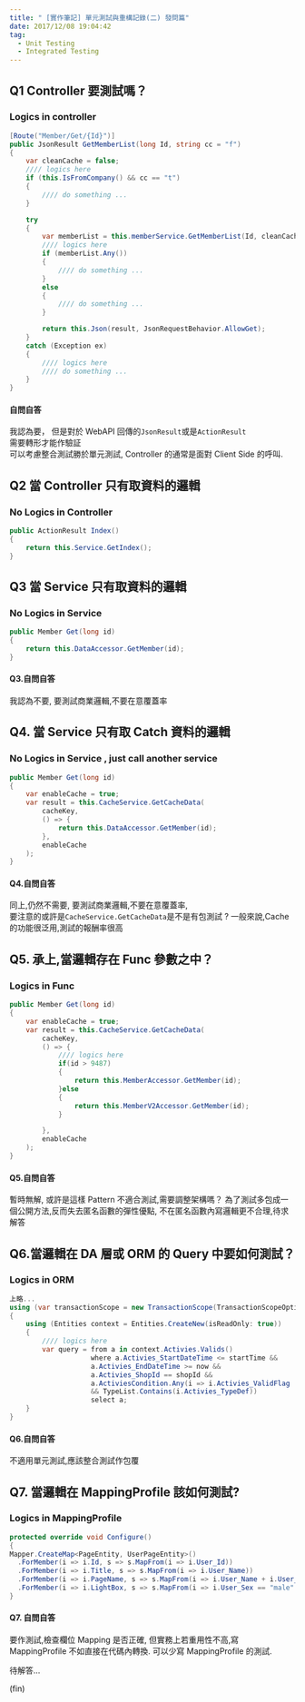 ```yaml
---
title: " [實作筆記] 單元測試與重構記錄(二) 發問篇"
date: 2017/12/08 19:04:42
tag:
  - Unit Testing
  - Integrated Testing
---
```


## Q1 Controller 要測試嗎？

### Logics in controller

```csharp
[Route("Member/Get/{Id}")]
public JsonResult GetMemberList(long Id, string cc = "f")
{
    var cleanCache = false;
    //// logics here
    if (this.IsFromCompany() && cc == "t")
    {
        //// do something ...
    }

    try
    {
        var memberList = this.memberService.GetMemberList(Id, cleanCache);
        //// logics here
        if (memberList.Any())
        {
            //// do something ...
        }
        else
        {
            //// do something ...
        }

        return this.Json(result, JsonRequestBehavior.AllowGet);
    }
    catch (Exception ex)
    {
        //// logics here
        //// do something ...
    }
}
```

#### 自問自答

我認為要，
但是對於 WebAPI 回傳的`JsonResult`或是`ActionResult`  
需要轉形才能作驗証  
可以考慮整合測試勝於單元測試,
Controller 的通常是面對 Client Side 的呼叫.

## Q2 當 Controller 只有取資料的邏輯

### No Logics in Controller

```csharp
public ActionResult Index()
{
    return this.Service.GetIndex();
}
```

## Q3 當 Service 只有取資料的邏輯

### No Logics in Service

```csharp
public Member Get(long id)
{
    return this.DataAccessor.GetMember(id);
}
```

#### Q3.自問自答

我認為不要,
要測試商業邏輯,不要在意覆蓋率

## Q4. 當 Service 只有取 Catch 資料的邏輯

### No Logics in Service , just call another service

```csharp
public Member Get(long id)
{
    var enableCache = true;
    var result = this.CacheService.GetCacheData(
        cacheKey,
        () => {
            return this.DataAccessor.GetMember(id);
        },
        enableCache
    );
}
```

#### Q4.自問自答

同上,仍然不需要,
要測試商業邏輯,不要在意覆蓋率,  
要注意的或許是`CacheService.GetCacheData`是不是有包測試 ?
一般來說,Cache 的功能很泛用,測試的報酬率很高

## Q5. 承上,當邏輯存在 Func 參數之中？

### Logics in Func

```csharp
public Member Get(long id)
{
    var enableCache = true;
    var result = this.CacheService.GetCacheData(
        cacheKey,
        () => {
            //// logics here
            if(id > 9487)
            {
                return this.MemberAccessor.GetMember(id);
            }else
            {
                return this.MemberV2Accessor.GetMember(id);
            }

        },
        enableCache
    );
}
```

#### Q5.自問自答

暫時無解,
或許是這樣 Pattern 不適合測試,需要調整架構嗎？
為了測試多包成一個公開方法,反而失去匿名函數的彈性優點,
不在匿名函數內寫邏輯更不合理,待求解答

## Q6.當邏輯在 DA 層或 ORM 的 Query 中要如何測試？

### Logics in ORM

```csharp
上略...
using (var transactionScope = new TransactionScope(TransactionScopeOption.Required, transactionOptions))
{
    using (Entities context = Entities.CreateNew(isReadOnly: true))
    {
        //// logics here
        var query = from a in context.Activies.Valids()
                    where a.Activies_StartDateTime <= startTime &&
                    a.Activies_EndDateTime >= now &&
                    a.Activies_ShopId == shopId &&
                    a.ActiviesCondition.Any(i => i.Activies_ValidFlag
                    && TypeList.Contains(i.Activies_TypeDef))
                    select a;
    }
}
```

#### Q6.自問自答

不適用單元測試,應該整合測試作包覆

## Q7. 當邏輯在 MappingProfile 該如何測試?

### Logics in MappingProfile

```csharp
protected override void Configure()
{
Mapper.CreateMap<PageEntity, UserPageEntity>()
  .ForMember(i => i.Id, s => s.MapFrom(i => i.User_Id))
  .ForMember(i => i.Title, s => s.MapFrom(i => i.User_Name))
  .ForMember(i => i.PageName, s => s.MapFrom(i => i.User_Name + i.User_LastName))
  .ForMember(i => i.LightBox, s => s.MapFrom(i => i.User_Sex == "male" ? true : false));
}
```

#### Q7. 自問自答

要作測試,檢查欄位 Mapping 是否正確,
但實務上若重用性不高,寫 MappingProfile 不如直接在代碼內轉換.
可以少寫 MappingProfile 的測試.

待解答...

(fin)
